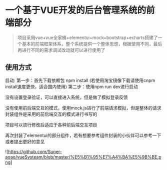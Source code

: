 # 一个基于VUE开发的后台管理系统的前端部分

> 项目采用vue+vue全家桶+elementui+mock+bootstrap+echarts搭建了一个基本的前端框架体系，整个系统提供一个整体思想，根据使用不同，最后再进行不同的需求调试改动就可以进行使用了

## 使用方式

启动:
第一步：首先下载依赖包 npm install (若使用淘宝镜像下载请使用cnpm install速度更快，适合国内使用)
第二步：使用npm run dev进行启动

没有设置登录验证，可以直接进入系统，但是做了模拟登录反馈

没有使用前后端交互的模式，使用mock.js进行了前端请求模拟，但是整体的请求封装组件是采用的前后端交互的模式进行书写的

项目可以进行修改后适应于各种前后端交互项目

再次封装了elementui的部分组件，若有想要参考组件封装的小伙伴可以参考一下或者提出更好的意见

![https://github.com/Super-aoao/vueSysteam/blob/master/%E5%B1%95%E7%A4%BA%E5%9B%BE.png]



